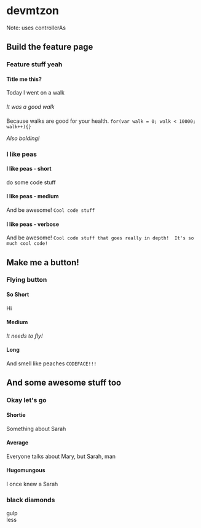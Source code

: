 # devmtzon

Note: uses controllerAs

## Build the feature page
### Feature stuff yeah

#### Title me this?
Today I went on a walk

####
*It was a good walk*

####
Because walks are good for your health.
`for(var walk = 0; walk < 10000; walk++){}`

_Also bolding!_

### I like peas
#### I like peas - short
do some code stuff

#### I like peas - medium
And be awesome!
`Cool code stuff` 

#### I like peas - verbose
And be awesome!
`Cool code stuff that goes really in depth!  It's so much cool code!` 

## Make me a button!

### Flying button
#### So Short
Hi
#### Medium
_It needs to fly!_
#### Long
And smell like peaches `CODEFACE!!!`

## And some awesome stuff too

### Okay let's go

#### Shortie
Something about Sarah
#### Average
Everyone talks about Mary, but Sarah, man
#### Hugomungous
I once knew a Sarah

### black diamonds
gulp  
less
